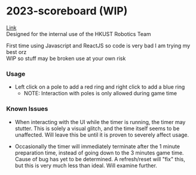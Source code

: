 # 2023-scoreboard (WIP)

[Link](https://nc108x.github.io/2023-scoreboard/) \
Designed for the internal use of the HKUST Robotics Team

First time using Javascript and ReactJS so code is very bad I am trying my best orz \
WIP so stuff may be broken use at your own risk

### Usage

- Left click on a pole to add a red ring and right click to add a blue ring
  - NOTE: Interaction with poles is only allowed during game time

### Known Issues

- When interacting with the UI while the timer is running, the timer may stutter. This is solely a visual glitch, and the time itself seems to be unaffected. Will leave this be until it is proven to severely affect usage.

- Occasionally the timer will immediately terminate after the 1 minute preparation time, instead of going down to the 3 minutes game time. Cause of bug has yet to be determined. A refresh/reset will "fix" this, but this is very much less than ideal. Will examine further.
